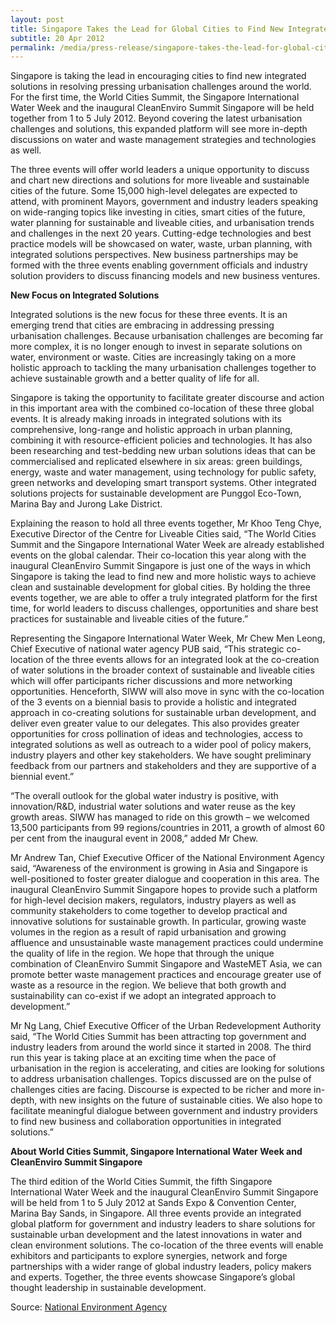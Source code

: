 ```yaml
---
layout: post
title: Singapore Takes the Lead for Global Cities to Find New Integrated Solutions
subtitle: 20 Apr 2012
permalink: /media/press-release/singapore-takes-the-lead-for-global-cities-to-find-new-integrated-solutions/
---
```


Singapore is taking the lead in encouraging cities to find new integrated solutions in resolving pressing urbanisation challenges around the world. For the first time, the World Cities Summit, the Singapore International Water Week and the inaugural CleanEnviro Summit Singapore will be held together from 1 to 5 July 2012. Beyond covering the latest urbanisation challenges and solutions, this expanded platform will see more in-depth discussions on water and waste management strategies and technologies as well.

The three events will offer world leaders a unique opportunity to discuss and chart new directions and solutions for more liveable and sustainable cities of the future. Some 15,000 high-level delegates are expected to attend, with prominent Mayors, government and industry leaders speaking on wide-ranging topics like investing in cities, smart cities of the future, water planning for sustainable and liveable cities, and urbanisation trends and challenges in the next 20 years. Cutting-edge technologies and best practice models will be showcased on water, waste, urban planning, with integrated solutions perspectives. New business partnerships may be formed with the three events enabling government officials and industry solution providers to discuss financing models and new business ventures.

**New Focus on Integrated Solutions**

Integrated solutions is the new focus for these three events. It is an emerging trend that cities are embracing in addressing pressing urbanisation challenges. Because urbanisation challenges are becoming far more complex, it is no longer enough to invest in separate solutions on water, environment or waste. Cities are increasingly taking on a more holistic approach to tackling the many urbanisation challenges together to achieve sustainable growth and a better quality of life for all.

Singapore is taking the opportunity to facilitate greater discourse and action in this important area with the combined co-location of these three global events. It is already making inroads in integrated solutions with its comprehensive, long-range and holistic approach in urban planning, combining it with resource-efficient policies and technologies. It has also been researching and test-bedding new urban solutions ideas that can be commercialised and replicated elsewhere in six areas: green buildings, energy, waste and water management, using technology for public safety, green networks and developing smart transport systems. Other integrated solutions projects for sustainable development are Punggol Eco-Town, Marina Bay and Jurong Lake District.

Explaining the reason to hold all three events together, Mr Khoo Teng Chye, Executive Director of the Centre for Liveable Cities said, “The World Cities Summit and the Singapore International Water Week are already established events on the global calendar. Their co-location this year along with the inaugural CleanEnviro Summit Singapore is just one of the ways in which Singapore is taking the lead to find new and more holistic ways to achieve clean and sustainable development for global cities. By holding the three events together, we are able to offer a truly integrated platform for the first time, for world leaders to discuss challenges, opportunities and share best practices for sustainable and liveable cities of the future.”

Representing the Singapore International Water Week, Mr Chew Men Leong, Chief Executive of national water agency PUB said, “This strategic co-location of the three events allows for an integrated look at the co-creation of water solutions in the broader context of sustainable and liveable cities which will offer participants richer discussions and more networking opportunities. Henceforth, SIWW will also move in sync with the co-location of the 3 events on a biennial basis to provide a holistic and integrated approach in co-creating solutions for sustainable urban development, and deliver even greater value to our delegates. This also provides greater opportunities for cross pollination of ideas and technologies, access to integrated solutions as well as outreach to a wider pool of policy makers, industry players and other key stakeholders. We have sought preliminary feedback from our partners and stakeholders and they are supportive of a biennial event.”

“The overall outlook for the global water industry is positive, with innovation/R&D, industrial water solutions and water reuse as the key growth areas. SIWW has managed to ride on this growth – we welcomed 13,500 participants from 99 regions/countries in 2011, a growth of almost 60 per cent from the inaugural event in 2008,” added Mr Chew.

Mr Andrew Tan, Chief Executive Officer of the National Environment Agency said, “Awareness of the environment is growing in Asia and Singapore is well-positioned to foster greater dialogue and cooperation in this area. The inaugural CleanEnviro Summit Singapore hopes to provide such a platform for high-level decision makers, regulators, industry players as well as community stakeholders to come together to develop practical and innovative solutions for sustainable growth. In particular, growing waste volumes in the region as a result of rapid urbanisation and growing affluence and unsustainable waste management practices could undermine the quality of life in the region. We hope that through the unique combination of CleanEnviro Summit Singapore and WasteMET Asia, we can promote better waste management practices and encourage greater use of waste as a resource in the region. We believe that both growth and sustainability can co-exist if we adopt an integrated approach to development.”

Mr Ng Lang, Chief Executive Officer of the Urban Redevelopment Authority said, “The World Cities Summit has been attracting top government and industry leaders from around the world since it started in 2008. The third run this year is taking place at an exciting time when the pace of urbanisation in the region is accelerating, and cities are looking for solutions to address urbanisation challenges. Topics discussed are on the pulse of challenges cities are facing. Discourse is expected to be richer and more in-depth, with new insights on the future of sustainable cities. We also hope to facilitate meaningful dialogue between government and industry providers to find new business and collaboration opportunities in integrated solutions.”

**About World Cities Summit, Singapore International Water Week and CleanEnviro Summit Singapore**

The third edition of the World Cities Summit, the fifth Singapore International Water Week and the inaugural CleanEnviro Summit Singapore will be held from 1 to 5 July 2012 at Sands Expo & Convention Center, Marina Bay Sands, in Singapore. All three events provide an integrated global platform for government and industry leaders to share solutions for sustainable urban development and the latest innovations in water and clean environment solutions. The co-location of the three events will enable exhibitors and participants to explore synergies, network and forge partnerships with a wider range of global industry leaders, policy makers and experts. Together, the three events showcase Singapore’s global thought leadership in sustainable development.

Source: [<a href="https://www.nea.gov.sg/" target="_blank">National Environment Agency</a>](https://www.nea.gov.sg/)
